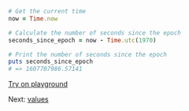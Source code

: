 ```rb
# Get the current time
now = Time.now

# Calculate the number of seconds since the epoch
seconds_since_epoch = now - Time.utc(1970)

# Print the number of seconds since the epoch
puts seconds_since_epoch
# => 1607707986.57141
```
[Try on playground](https://onecompiler.com/ruby/3yh7dhbz9)

Next: [values](/2022/11/16/conversions.html)
